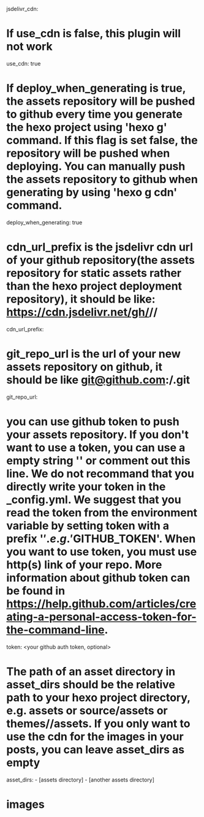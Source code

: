 
jsdelivr_cdn:
  # If use_cdn is false, this plugin will not work
  use_cdn: true 

  # If deploy_when_generating is true, the assets repository will be pushed to github every time you generate the hexo project using 'hexo g' command. If this flag is set false, the repository will be pushed when deploying. You can manually push the assets repository to github when generating by using 'hexo g cdn' command.
  deploy_when_generating: true

  # cdn_url_prefix is the jsdelivr cdn url of your github repository(the assets repository for static assets rather than the hexo project deployment repository), it should be like: https://cdn.jsdelivr.net/gh/<username for github>/<assets repo name>/
  cdn_url_prefix: <the url of jsdelivr cdn for your github repository>

  # git_repo_url is the url of your new assets repository on github, it should be like git@github.com:<username>/<repo>.git
  git_repo_url: <git repository url>
  
  # you can use github token to push your assets repository. If you don't want to use a token, you can use a empty string '' or comment out this line. We do not recommand that you directly write your token in the _config.yml. We suggest that you read the token from the environment variable by setting token with a prefix '$'. e.g. '$GITHUB_TOKEN'. When you want to use token, you must use http(s) link of your repo. More information about github token can be found in https://help.github.com/articles/creating-a-personal-access-token-for-the-command-line.
  token: <your github auth token, optional>

  # The path of an asset directory in asset_dirs should be the relative path to your hexo project directory, e.g. assets or source/assets or themes/<theme name>/assets. If you only want to use the cdn for the images in your posts, you can leave asset_dirs as empty
  asset_dirs:
    - [assets directory]
    - [another assets directory]
# images
